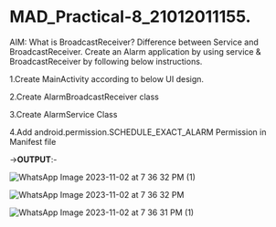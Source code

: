 # MAD_Practical-8_21012011155.

AIM: What is BroadcastReceiver? Difference between Service and BroadcastReceiver. Create an Alarm application by using service & BroadcastReceiver by following below instructions.

1.Create MainActivity according to below UI design.

2.Create AlarmBroadcastReceiver class

3.Create AlarmService Class

4.Add android.permission.SCHEDULE_EXACT_ALARM Permission in Manifest file

->**OUTPUT**:-

![WhatsApp Image 2023-11-02 at 7 36 32 PM (1)](https://github.com/Parth1820/MAD_Practical-8_21012011155./assets/139493808/a6756b8d-c456-4620-8ea6-0f1d002a284b)



![WhatsApp Image 2023-11-02 at 7 36 32 PM](https://github.com/Parth1820/MAD_Practical-8_21012011155./assets/139493808/84485aaf-8876-4dd1-b1db-4f1ad6c63999)



![WhatsApp Image 2023-11-02 at 7 36 31 PM (1)](https://github.com/Parth1820/MAD_Practical-8_21012011155./assets/139493808/196b00e5-8911-4004-ab71-79f8eb7c42d6)




